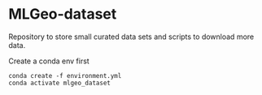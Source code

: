 # MLGeo-dataset
Repository to store small curated data sets and scripts to download more data.

Create a conda env first

```
conda create -f environment.yml
conda activate mlgeo_dataset
```
